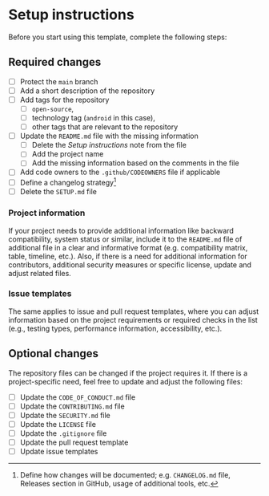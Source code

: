 # Setup instructions

Before you start using this template, complete the following steps:

## Required changes

- [ ] Protect the `main` branch
- [ ] Add a short description of the repository
- [ ] Add tags for the repository
  - [ ] `open-source`,
  - [ ] technology tag (`android` in this case),
  - [ ] other tags that are relevant to the repository
- [ ] Update the `README.md` file with the missing information
  - [ ] Delete the _Setup instructions_ note from the file
  - [ ] Add the project name
  - [ ] Add the missing information based on the comments in the file
- [ ] Add code owners to the `.github/CODEOWNERS` file if applicable
- [ ] Define a changelog strategy[^1]
- [ ] Delete the `SETUP.md` file

### Project information

If your project needs to provide additional information like backward compatibility, system status or similar, include it to the `README.md` file of additional file in a clear and informative format (e.g. compatibility matrix, table, timeline, etc.). Also, if there is a need for additional information for contributors, additional security measures or specific license, update and adjust related files.

### Issue templates

The same applies to issue and pull request templates, where you can adjust information based on the project requirements or required checks in the list (e.g., testing types, performance information, accessibility, etc.).
  
## Optional changes

The repository files can be changed if the project requires it. If there is a project-specific need, feel free to update and adjust the following files:

- [ ] Update the `CODE_OF_CONDUCT.md` file
- [ ] Update the `CONTRIBUTING.md` file
- [ ] Update the `SECURITY.md` file
- [ ] Update the `LICENSE` file
- [ ] Update the `.gitignore` file
- [ ] Update the pull request template
- [ ] Update issue templates

[^1]: Define how changes will be documented; e.g. `CHANGELOG.md` file, Releases section in GitHub, usage of additional tools, etc.
